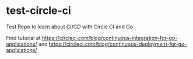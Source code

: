 # test-circle-ci
Test Repo to learn about CI/CD with Circle CI and Go

Find tutorial at https://circleci.com/blog/continuous-integration-for-go-applications/ and https://circleci.com/blog/continuous-deployment-for-go-applications/